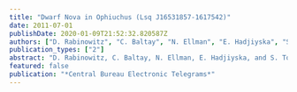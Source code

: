 ```yaml
---
title: "Dwarf Nova in Ophiuchus (Lsq J16531857-1617542)"
date: 2011-07-01
publishDate: 2020-01-09T21:52:32.820587Z
authors: ["D. Rabinowitz", "C. Baltay", "N. Ellman", "E. Hadjiyska", "S. Tourtellote", "P. Nugent", "J. Bloom", "J. Parrent", "D. A. Howell"]
publication_types: ["2"]
abstract: "D. Rabinowitz, C. Baltay, N. Ellman, E. Hadjiyska, and S. Tourtellote, Yale University Center for Astronomy and Astrophysics; P. Nugent, Lawrence Berkeley Laboratory; J. Bloom, University of California at Berkeley; J. Parrent, Dartmouth College and Las Cumbres Observatory; and D. A. Howell, University of California at Santa Barbara and Las Cumbres Observatory, report the discovery of an apparent dwarf nova on CCD images taken on June 11.046 (when the variable was at magnitude R = 16.3) and June 11.063 UT (at R = 16.0), as part of the La Silla-QUEST (LSQ) transient survey conducted with Yale University's 160-megapixel QUEST camera on the 1.0-m Schmidt Telescope of the European Southern Observatory at La Silla, Chile (Rabinowitz et al. 2011, Ap.J. 732, 512). The source's position is R.A. = 16h53m18s.57, Decl. = -16o17'54''.2 (equinox 2000.0). No source brighter than R = 20.0 is visible at this location in repeated LSQ observations taken during 2010 May 21-June 14, and during 2011 Mar. 15-June 4. A faint source is reported at this position in the Guide Star Catalog V2.3.2 (with B_j = 20.76). Followup LSQ observations taken during June 12-18 reveal a gradual brightness decrease by 1.3 mag, becoming undetectable on June 23.00 (to limiting R magnitude 21), then detectable again on June 25.013 (at R = 18.3) and June 25.059 (at R = 18.4). Simultaneous visible/J-band observations taken with ANDICAM on the 1.3-m SMARTS telescope at Cerro Tololo reveal V = 17.95 +/- 0.05 on June 17.63, V = 18.22 +/- 0.03 on June 17.69, and V = 21.4 +/- 0.4 on June 26.60, with B-V = -0.54 +/- 0.06, V-R = +0.96 +/- 0.05, V-I = +1.36 +/- 0.05, and V-J = +2.32 +/- 0.18 on June 17.63. A spectrum (range 0.350-0.966 nm) taken on June 26 with GMOS on the Gemini South telescope reveals strong H-alpha and H-beta emission lines, with H-alpha clearly double-peaked, indicating the presence of an accretion disk with rotational velocity 1000 km/s. Additional outbursts of this source are likely, and future monitoring is encouraged."
featured: false
publication: "*Central Bureau Electronic Telegrams*"
---
```



